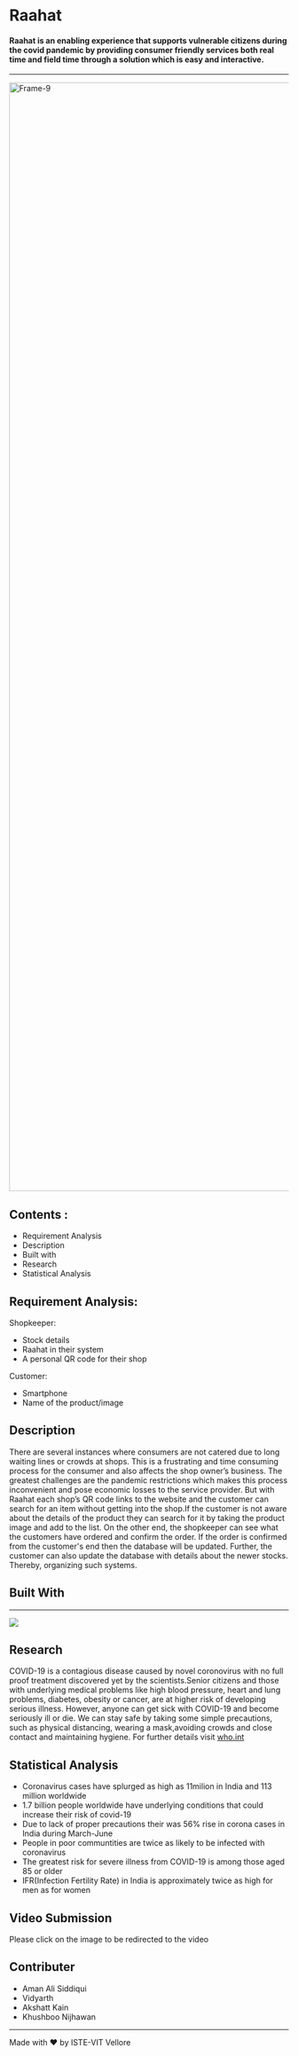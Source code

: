 # Raahat

#### Raahat is an enabling experience that supports vulnerable citizens during the covid pandemic by providing consumer friendly services both real time and field time through a solution which is easy and interactive.
--------------------------

<a href="https://github.com/a-ma-n/Rahat"><img src="https://64.media.tumblr.com/efa06b9f6463696853f06f077e0e581e/f7350c6eeb78652f-91/s540x810/7a4166a3fee96dd2ddc4ce3203d83f8903499a75.jpg" alt="Frame-9" border="0" width = "2000"></a>
## Contents :

   - Requirement Analysis
   - Description
   - Built with
   - Research
   - Statistical Analysis
   
## Requirement Analysis:
Shopkeeper:
   - Stock details
   - Raahat in their system
   - A personal QR code for their shop


Customer:
   - Smartphone
   - Name of the product/image
   
   
## Description 
There are several instances where consumers are not catered due to long waiting lines or crowds at shops. This is a frustrating and time consuming process for the consumer and also affects the shop owner’s business. The greatest challenges are the pandemic restrictions  which makes this process inconvenient and pose economic losses to the service provider. But with Raahat each shop’s QR code links to the website and the customer can search for an item without getting into the shop.If the customer is not aware about the details of the product they can search for it by taking the product image and add to the list. On the other end, the shopkeeper can see what the customers have ordered and confirm the order. If the order is confirmed from the customer's end then the database will be updated. Further, the customer can also update the database with details about the newer stocks. Thereby, organizing such systems.


## Built With
----------------
<a href="https://github.com/a-ma-n/Rahat"><img src="https://64.media.tumblr.com/ab488c4dae980b703513b7e8b9dfb87e/920a3fb8af999892-86/s540x810/4d3f748b72916c6d25684ca80db3fcaabd586209.jpg"></a>

## Research
COVID-19 is a contagious disease caused by novel coronovirus with no full proof treatment discovered yet by the scientists.Senior citizens and those with underlying medical problems like high blood pressure, heart and lung problems, diabetes, obesity or cancer, are at higher risk of developing serious illness. However, anyone can get sick with COVID-19 and become seriously ill or die. We can stay safe by taking some simple precautions, such as physical distancing, wearing a mask,avoiding crowds and close contact and maintaining hygiene.
For further details visit [who.int](https://www.who.int/health-topics/coronavirus#tab=tab_1)

## Statistical Analysis

<a href="https://www.brookings.edu/wp-content/uploads/2020/07/200701_global_india_fig1.png" alt="Frame-9" border="0" width = "2000"></a>
   - Coronavirus cases have splurged as high as 11milion in India and 113 million worldwide
   - 1.7 billion people worldwide have underlying conditions that could increase their risk of covid-19
   - Due to lack of proper precautions their was 56%  rise in corona cases in India during March-June
   - People in poor communtities are twice as likely to be infected with coronavirus 
   -  The greatest risk for severe illness from COVID-19 is among those aged 85 or older
   -   IFR(Infection Fertility Rate) in India is approximately twice as high for men as for women
     
## Video Submission
Please click on the image to be redirected to the video

## Contributer
   -  Aman Ali Siddiqui
   -  Vidyarth
   -  Akshatt Kain
   -  Khushboo Nijhawan
   
   ----------------------
Made with :heart: by ISTE-VIT Vellore
